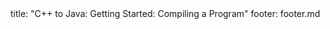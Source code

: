 <frontmatter>
title: "C++ to Java: Getting Started: Compiling a Program"
footer: footer.md
</frontmatter>

<include src="navbar.md" boilerplate />

<include src="unit-inPage-asFlat.md" boilerplate />